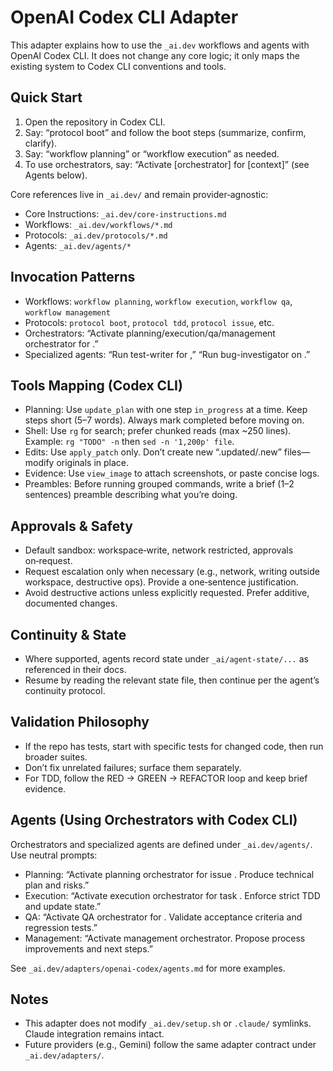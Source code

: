 # OpenAI Codex CLI Adapter

This adapter explains how to use the `_ai.dev` workflows and agents with OpenAI Codex CLI. It does not change any core logic; it only maps the existing system to Codex CLI conventions and tools.

## Quick Start

1. Open the repository in Codex CLI.
2. Say: “protocol boot” and follow the boot steps (summarize, confirm, clarify).
3. Say: “workflow planning” or “workflow execution” as needed.
4. To use orchestrators, say: “Activate [orchestrator] for [context]” (see Agents below).

Core references live in `_ai.dev/` and remain provider‑agnostic:
- Core Instructions: `_ai.dev/core-instructions.md`
- Workflows: `_ai.dev/workflows/*.md`
- Protocols: `_ai.dev/protocols/*.md`
- Agents: `_ai.dev/agents/*`

## Invocation Patterns

- Workflows: `workflow planning`, `workflow execution`, `workflow qa`, `workflow management`
- Protocols: `protocol boot`, `protocol tdd`, `protocol issue`, etc.
- Orchestrators: “Activate planning/execution/qa/management orchestrator for <context>.”
- Specialized agents: “Run test-writer for <component>,” “Run bug-investigator on <bug-id>.”

## Tools Mapping (Codex CLI)

- Planning: Use `update_plan` with one step `in_progress` at a time. Keep steps short (5–7 words). Always mark completed before moving on.
- Shell: Use `rg` for search; prefer chunked reads (max ~250 lines). Example: `rg "TODO" -n` then `sed -n '1,200p' file`.
- Edits: Use `apply_patch` only. Don’t create new “.updated/.new” files—modify originals in place.
- Evidence: Use `view_image` to attach screenshots, or paste concise logs.
- Preambles: Before running grouped commands, write a brief (1–2 sentences) preamble describing what you’re doing.

## Approvals & Safety

- Default sandbox: workspace‑write, network restricted, approvals on‑request.
- Request escalation only when necessary (e.g., network, writing outside workspace, destructive ops). Provide a one‑sentence justification.
- Avoid destructive actions unless explicitly requested. Prefer additive, documented changes.

## Continuity & State

- Where supported, agents record state under `_ai/agent-state/...` as referenced in their docs.
- Resume by reading the relevant state file, then continue per the agent’s continuity protocol.

## Validation Philosophy

- If the repo has tests, start with specific tests for changed code, then run broader suites.
- Don’t fix unrelated failures; surface them separately.
- For TDD, follow the RED → GREEN → REFACTOR loop and keep brief evidence.

## Agents (Using Orchestrators with Codex CLI)

Orchestrators and specialized agents are defined under `_ai.dev/agents/`. Use neutral prompts:

- Planning: “Activate planning orchestrator for issue <ID>. Produce technical plan and risks.”
- Execution: “Activate execution orchestrator for task <path>. Enforce strict TDD and update state.”
- QA: “Activate QA orchestrator for <feature>. Validate acceptance criteria and regression tests.”
- Management: “Activate management orchestrator. Propose process improvements and next steps.”

See `_ai.dev/adapters/openai-codex/agents.md` for more examples.

## Notes

- This adapter does not modify `_ai.dev/setup.sh` or `.claude/` symlinks. Claude integration remains intact.
- Future providers (e.g., Gemini) follow the same adapter contract under `_ai.dev/adapters/`.

